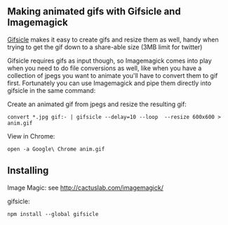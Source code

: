 ## Making animated gifs with Gifsicle and Imagemagick

[Gifsicle](https://www.lcdf.org/gifsicle/) makes it easy to create gifs and resize them as well, handy when trying 
to get the gif down to a share-able size (3MB limit for twitter) 

Gifsicle requires gifs as input though, so Imagemagick comes into play when you need 
to do file conversions as well, like when you have a collection of jpegs you want to 
animate you'll have to convert them to gif first. Fortunately you can use Imagemagick 
and pipe them directly into gifsicle in the same command: 

Create an animated gif from jpegs and resize the resulting gif: 

	convert *.jpg gif:- | gifsicle --delay=10 --loop  --resize 600x600 > anim.gif

View in Chrome: 

	open -a Google\ Chrome anim.gif


## Installing

Image Magic: 
see http://cactuslab.com/imagemagick/

gifsicle:

	npm install --global gifsicle






